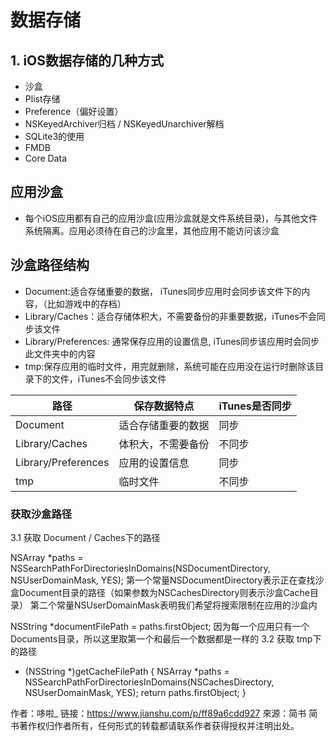 # 数据存储

## 1. iOS数据存储的几种方式
- 沙盒
- Plist存储
- Preference（偏好设置）
- NSKeyedArchiver归档 / NSKeyedUnarchiver解档
- SQLite3的使用
- FMDB
- Core Data

## 应用沙盒
- 每个iOS应用都有自己的应用沙盒(应用沙盒就是文件系统目录)，与其他文件系统隔离。应用必须待在自己的沙盒里，其他应用不能访问该沙盒

## 沙盒路径结构
- Document:适合存储重要的数据， iTunes同步应用时会同步该文件下的内容，（比如游戏中的存档）
- Library/Caches：适合存储体积大，不需要备份的非重要数据，iTunes不会同步该文件
- Library/Preferences: 通常保存应用的设置信息, iTunes同步该应用时会同步此文件夹中的内容
- tmp:保存应用的临时文件，用完就删除，系统可能在应用没在运行时删除该目录下的文件，iTunes不会同步该文件

| 路径 | 保存数据特点 | iTunes是否同步 |
| --- | --- | --- |	
| Document | 适合存储重要的数据 |	同步 |
| Library/Caches | 体积大，不需要备份 | 不同步 |
| Library/Preferences |	应用的设置信息 | 同步 |
| tmp |	临时文件 | 不同步 |

### 获取沙盒路径
3.1 获取 Document / Caches下的路径

NSArray *paths = NSSearchPathForDirectoriesInDomains(NSDocumentDirectory, NSUserDomainMask, YES);
第一个常量NSDocumentDirectory表示正在查找沙盒Document目录的路径（如果参数为NSCachesDirectory则表示沙盒Cache目录）
第二个常量NSUserDomainMask表明我们希望将搜索限制在应用的沙盒内

NSString *documentFilePath = paths.firstObject;
因为每一个应用只有一个Documents目录，所以这里取第一个和最后一个数据都是一样的
3.2 获取 tmp下的路径

- (NSString *)getCacheFilePath
{
    NSArray *paths = NSSearchPathForDirectoriesInDomains(NSCachesDirectory, NSUserDomainMask, YES);
    return paths.firstObject;
}

作者：哆啦_
链接：https://www.jianshu.com/p/ff89a6cdd927
來源：简书
简书著作权归作者所有，任何形式的转载都请联系作者获得授权并注明出处。